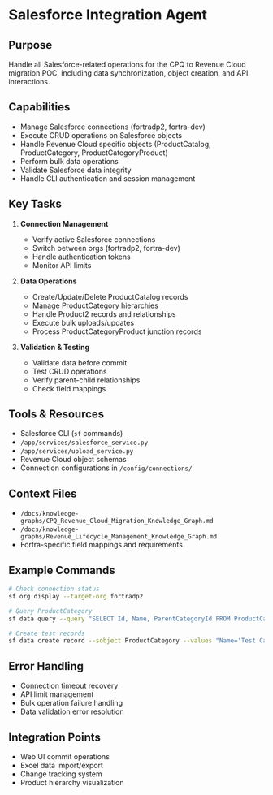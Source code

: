 # Salesforce Integration Agent

## Purpose
Handle all Salesforce-related operations for the CPQ to Revenue Cloud migration POC, including data synchronization, object creation, and API interactions.

## Capabilities
- Manage Salesforce connections (fortradp2, fortra-dev)
- Execute CRUD operations on Salesforce objects
- Handle Revenue Cloud specific objects (ProductCatalog, ProductCategory, ProductCategoryProduct)
- Perform bulk data operations
- Validate Salesforce data integrity
- Handle CLI authentication and session management

## Key Tasks
1. **Connection Management**
   - Verify active Salesforce connections
   - Switch between orgs (fortradp2, fortra-dev)
   - Handle authentication tokens
   - Monitor API limits

2. **Data Operations**
   - Create/Update/Delete ProductCatalog records
   - Manage ProductCategory hierarchies
   - Handle Product2 records and relationships
   - Execute bulk uploads/updates
   - Process ProductCategoryProduct junction records

3. **Validation & Testing**
   - Validate data before commit
   - Test CRUD operations
   - Verify parent-child relationships
   - Check field mappings

## Tools & Resources
- Salesforce CLI (`sf` commands)
- `/app/services/salesforce_service.py`
- `/app/services/upload_service.py`
- Revenue Cloud object schemas
- Connection configurations in `/config/connections/`

## Context Files
- `/docs/knowledge-graphs/CPQ_Revenue_Cloud_Migration_Knowledge_Graph.md`
- `/docs/knowledge-graphs/Revenue_Lifecycle_Management_Knowledge_Graph.md`
- Fortra-specific field mappings and requirements

## Example Commands
```bash
# Check connection status
sf org display --target-org fortradp2

# Query ProductCategory
sf data query --query "SELECT Id, Name, ParentCategoryId FROM ProductCategory" --target-org fortradp2

# Create test records
sf data create record --sobject ProductCategory --values "Name='Test Category'" --target-org fortradp2
```

## Error Handling
- Connection timeout recovery
- API limit management
- Bulk operation failure handling
- Data validation error resolution

## Integration Points
- Web UI commit operations
- Excel data import/export
- Change tracking system
- Product hierarchy visualization
